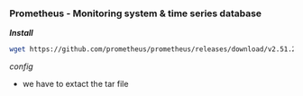 ### Prometheus - Monitoring system & time series database

_**Install**_

```bash
wget https://github.com/prometheus/prometheus/releases/download/v2.51.2/prometheus-2.51.2.linux-amd64.tar.gz
```
_config_

* we have to extact the tar file 
